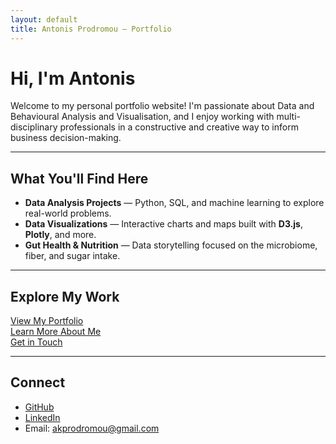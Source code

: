 ```yaml
---
layout: default
title: Antonis Prodromou – Portfolio
---
```


# Hi, I'm Antonis

Welcome to my personal portfolio website! I'm passionate about Data and Behavioural Analysis and Visualisation, and I enjoy working with multi-disciplinary professionals in a constructive and creative way to inform business decision-making.

---

## What You'll Find Here

- **Data Analysis Projects** — Python, SQL, and machine learning to explore real-world problems.
- **Data Visualizations** — Interactive charts and maps built with **D3.js**, **Plotly**, and more.
- **Gut Health & Nutrition** — Data storytelling focused on the microbiome, fiber, and sugar intake.

---

## Explore My Work

[View My Portfolio](./pages/portfolio.md)  
[Learn More About Me](./pages/about.md)  
[Get in Touch](./pages/contact.md)

---

## Connect

- [GitHub](https://github.com/akprodromou)
- [LinkedIn](https://www.linkedin.com/in/antonis-prodromou-1b1bb02a6/)
- Email: akprodromou@gmail.com
